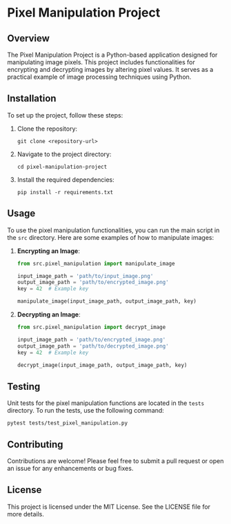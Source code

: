 # Pixel Manipulation Project

## Overview
The Pixel Manipulation Project is a Python-based application designed for manipulating image pixels. This project includes functionalities for encrypting and decrypting images by altering pixel values. It serves as a practical example of image processing techniques using Python.

## Installation
To set up the project, follow these steps:

1. Clone the repository:
   ```
   git clone <repository-url>
   ```
2. Navigate to the project directory:
   ```
   cd pixel-manipulation-project
   ```
3. Install the required dependencies:
   ```
   pip install -r requirements.txt
   ```

## Usage
To use the pixel manipulation functionalities, you can run the main script in the `src` directory. Here are some examples of how to manipulate images:

1. **Encrypting an Image**:
   ```python
   from src.pixel_manipulation import manipulate_image

   input_image_path = 'path/to/input_image.png'
   output_image_path = 'path/to/encrypted_image.png'
   key = 42  # Example key

   manipulate_image(input_image_path, output_image_path, key)
   ```

2. **Decrypting an Image**:
   ```python
   from src.pixel_manipulation import decrypt_image

   input_image_path = 'path/to/encrypted_image.png'
   output_image_path = 'path/to/decrypted_image.png'
   key = 42  # Example key

   decrypt_image(input_image_path, output_image_path, key)
   ```

## Testing
Unit tests for the pixel manipulation functions are located in the `tests` directory. To run the tests, use the following command:
```
pytest tests/test_pixel_manipulation.py
```

## Contributing
Contributions are welcome! Please feel free to submit a pull request or open an issue for any enhancements or bug fixes.

## License
This project is licensed under the MIT License. See the LICENSE file for more details.